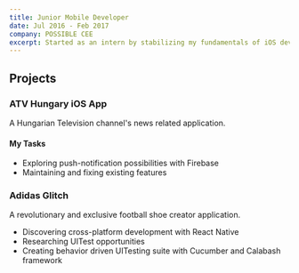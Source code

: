 ```yaml
---
title: Junior Mobile Developer
date: Jul 2016 - Feb 2017
company: POSSIBLE CEE
excerpt: Started as an intern by stabilizing my fundamentals of iOS development. After that, I joined a couple of projects, and participated in agile ceremonies.
---
```


## Projects

### ATV Hungary iOS App

A Hungarian Television channel's news related application.

#### My Tasks

- Exploring push-notification possibilities with Firebase
- Maintaining and fixing existing features

### Adidas Glitch

A revolutionary and exclusive football shoe creator application.

- Discovering cross-platform development with React Native
- Researching UITest opportunities
- Creating behavior driven UITesting suite with Cucumber and Calabash framework
